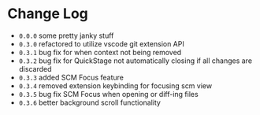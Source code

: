 # Change Log

- `0.0.0` some pretty janky stuff
- `0.3.0` refactored to utilize vscode git extension API
- `0.3.1` bug fix for when context not being removed
- `0.3.2` bug fix for QuickStage not automatically closing if all changes are discarded
- `0.3.3` added SCM Focus feature
- `0.3.4` removed extension keybinding for focusing scm view
- `0.3.5` bug fix SCM Focus when opening or diff-ing files
- `0.3.6` better background scroll functionality
